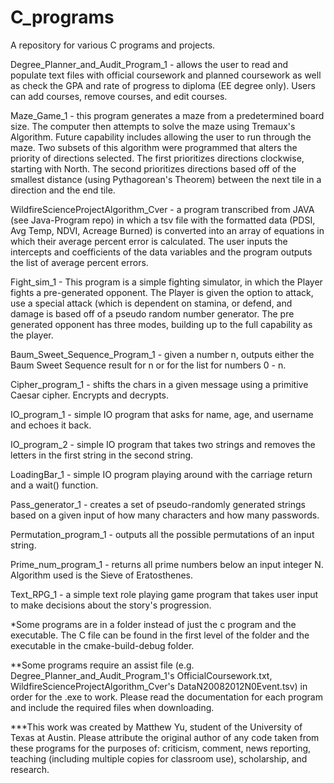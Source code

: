 # C_programs
A repository for various C programs and projects.

Degree_Planner_and_Audit_Program_1 - allows the user to read and populate text files with official coursework and planned coursework as well as check the GPA and rate of progress to diploma (EE degree only). Users can add courses, remove courses, and edit courses.

Maze_Game_1 - this program generates a maze from a predetermined board size. The computer then attempts to solve the maze using Tremaux's Algorithm. Future capability includes allowing the user to run through the maze. Two subsets of this algorithm were programmed that alters the priority of directions selected. The first prioritizes directions clockwise, starting with North. The second prioritizes directions based off of the smallest distance (using Pythagorean's Theorem) between the next tile in a direction and the end tile.

WildfireScienceProjectAlgorithm_Cver - a program transcribed from JAVA (see Java-Program repo) in which a tsv file with the formatted data (PDSI, Avg Temp, NDVI, Acreage Burned) is converted into an array of equations in which their average percent error is calculated. The user inputs the intercepts and coefficients of the data variables and the program outputs the list of average percent errors.

Fight_sim_1 - This program is a simple fighting simulator, in which the Player fights a pre-generated opponent. The Player is given the option to attack, use a special attack (which is dependent on stamina, or defend, and damage is based off of a pseudo random number generator. The pre generated opponent has three modes, building up to the full capability as the player.


Baum_Sweet_Sequence_Program_1 - given a number n, outputs either the Baum Sweet Sequence result for n or for the list for numbers 0 - n.

Cipher_program_1 - shifts the chars in a given message using a primitive Caesar cipher. Encrypts and decrypts.

IO_program_1 - simple IO program that asks for name, age, and username and echoes it back.

IO_program_2 - simple IO program that takes two strings and removes the letters in the first string in the second string.

LoadingBar_1 - simple IO program playing around with the carriage return and a wait() function.

Pass_generator_1 - creates a set of pseudo-randomly generated strings based on a given input of how many characters and how many passwords.

Permutation_program_1 - outputs all the possible permutations of an input string.

Prime_num_program_1 - returns all prime numbers below an input integer N. Algorithm used is the Sieve of Eratosthenes.

Text_RPG_1 - a simple text role playing game program that takes user input to make decisions about the story's progression.



*Some programs are in a folder instead of just the c program and the executable. The C file can be found in the first level of the folder and the executable in the cmake-build-debug folder.

**Some programs require an assist file (e.g. Degree_Planner_and_Audit_Program_1's OfficialCoursework.txt, WildfireScienceProjectAlgorithm_Cver's DataN20082012N0Event.tsv) in order for the .exe to work. Please read the documentation for each program and include the required files when downloading.

***This work was created by Matthew Yu, student of the University of Texas at Austin. Please attribute the original author of any code taken from these programs for the purposes of: criticism, comment, news reporting, teaching (including multiple copies for classroom use), scholarship, and research.
